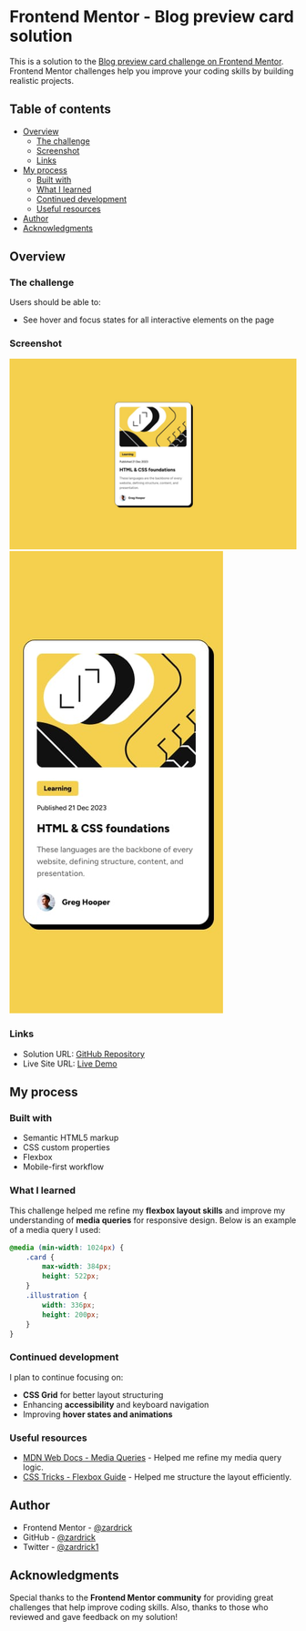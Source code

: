 # Frontend Mentor - Blog preview card solution

This is a solution to the [Blog preview card challenge on Frontend Mentor](https://www.frontendmentor.io/challenges/blog-preview-card-ckPaj01IcS). Frontend Mentor challenges help you improve your coding skills by building realistic projects.

## Table of contents

- [Overview](#overview)
  - [The challenge](#the-challenge)
  - [Screenshot](#screenshot)
  - [Links](#links)
- [My process](#my-process)
  - [Built with](#built-with)
  - [What I learned](#what-i-learned)
  - [Continued development](#continued-development)
  - [Useful resources](#useful-resources)
- [Author](#author)
- [Acknowledgments](#acknowledgments)

## Overview

### The challenge

Users should be able to:

- See hover and focus states for all interactive elements on the page

### Screenshot

![Desktop View](./design/desktop-design.jpg)  
![Mobile View](./design/mobile-design.jpg)

### Links

- Solution URL: [GitHub Repository](https://github.com/zardrick/blog-preview-card)
- Live Site URL: [Live Demo](https://zardrick.github.io/blog-preview-card/)

## My process

### Built with

- Semantic HTML5 markup
- CSS custom properties
- Flexbox
- Mobile-first workflow

### What I learned

This challenge helped me refine my **flexbox layout skills** and improve my understanding of **media queries** for responsive design. Below is an example of a media query I used:

```css
@media (min-width: 1024px) {
    .card {
        max-width: 384px;
        height: 522px;
    }
    .illustration {
        width: 336px;
        height: 200px;
    }
}
```

### Continued development

I plan to continue focusing on:

- **CSS Grid** for better layout structuring
- Enhancing **accessibility** and keyboard navigation
- Improving **hover states and animations**

### Useful resources

- [MDN Web Docs - Media Queries](https://developer.mozilla.org/en-US/docs/Web/CSS/Media_Queries) - Helped me refine my media query logic.
- [CSS Tricks - Flexbox Guide](https://css-tricks.com/snippets/css/a-guide-to-flexbox/) - Helped me structure the layout efficiently.

## Author

- Frontend Mentor - [@zardrick](https://www.frontendmentor.io/profile/zardrick)
- GitHub - [@zardrick](https://github.com/zardrick)
- Twitter - [@zardrick1](https://x.com/zardrick1)

## Acknowledgments

Special thanks to the **Frontend Mentor community** for providing great challenges that help improve coding skills. Also, thanks to those who reviewed and gave feedback on my solution!

